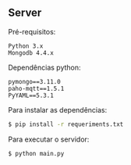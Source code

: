 ## Server

Pré-requisitos:
```
Python 3.x
Mongodb 4.4.x
```


Dependências python:
```
pymongo==3.11.0
paho-mqtt==1.5.1
PyYAML==5.3.1
```

Para instalar as dependências:

```bash
$ pip install -r requeriments.txt
```

Para executar o servidor:

```bash
$ python main.py
```
